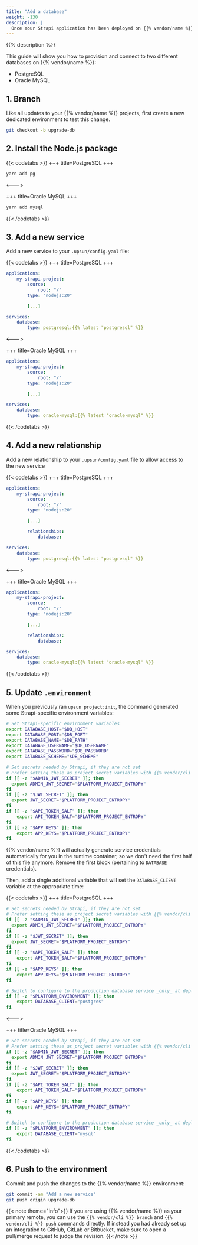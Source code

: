 ```yaml
---
title: "Add a database"
weight: -130
description: |
  Once Your Strapi application has been deployed on {{% vendor/name %}}, you might want to add and configure a service to your application.
---
```


{{% description %}}

This guide will show you how to provision and connect to two different databases on {{% vendor/name %}}:

- PostgreSQL
- Oracle MySQL

## 1. Branch

Like all updates to your {{% vendor/name %}} projects, first create a new dedicated environment to test this change.

```bash
git checkout -b upgrade-db
```

## 2. Install the Node.js package

{{< codetabs >}}
+++
title=PostgreSQL
+++
```bash
yarn add pg
```
<--->

+++
title=Oracle MySQL
+++
```bash
yarn add mysql
```
{{< /codetabs >}}

## 3. Add a new service

Add a new service to your `.upsun/config.yaml` file:

{{< codetabs >}}
+++
title=PostgreSQL
+++
```yaml {location=".upsun/config.yaml"}
applications:
    my-strapi-project:
        source:
            root: "/"
        type: "nodejs:20"

        [...]

services:
    database:
	    type: postgresql:{{% latest "postgresql" %}}
```
<--->

+++
title=Oracle MySQL
+++
```yaml {location=".upsun/config.yaml"}
applications:
    my-strapi-project:
        source:
            root: "/"
        type: "nodejs:20"

        [...]

services:
    database:
	    type: oracle-mysql:{{% latest "oracle-mysql" %}}
```
{{< /codetabs >}}

## 4. Add a new relationship

Add a new relationship to your `.upsun/config.yaml` file to allow access to the new service

{{< codetabs >}}
+++
title=PostgreSQL
+++
```yaml {location=".upsun/config.yaml"}
applications:
    my-strapi-project:
        source:
            root: "/"
        type: "nodejs:20"

        [...]

        relationships:
            database:

services:
    database:
	    type: postgresql:{{% latest "postgresql" %}}
```
<--->

+++
title=Oracle MySQL
+++
```yaml {location=".upsun/config.yaml"}
applications:
    my-strapi-project:
        source:
            root: "/"
        type: "nodejs:20"

        [...]

        relationships:
            database:

services:
    database:
	    type: oracle-mysql:{{% latest "oracle-mysql" %}}
```
{{< /codetabs >}}

## 5. Update `.environment`

When you previously ran `upsun project:init`, the command generated some Strapi-specific environment variables:

```bash {location=".environment"}
# Set Strapi-specific environment variables
export DATABASE_HOST="$DB_HOST"
export DATABASE_PORT="$DB_PORT"
export DATABASE_NAME="$DB_PATH"
export DATABASE_USERNAME="$DB_USERNAME"
export DATABASE_PASSWORD="$DB_PASSWORD"
export DATABASE_SCHEME="$DB_SCHEME"

# Set secrets needed by Strapi, if they are not set
# Prefer setting these as project secret variables with {{% vendor/cli %}} variable:create env:SECRET_NAME --sensitive=true
if [[ -z "$ADMIN_JWT_SECRET" ]]; then
  export ADMIN_JWT_SECRET="$PLATFORM_PROJECT_ENTROPY"
fi
if [[ -z "$JWT_SECRET" ]]; then
  export JWT_SECRET="$PLATFORM_PROJECT_ENTROPY"
fi
if [[ -z "$API_TOKEN_SALT" ]]; then
    export API_TOKEN_SALT="$PLATFORM_PROJECT_ENTROPY"
fi
if [[ -z "$APP_KEYS" ]]; then
    export APP_KEYS="$PLATFORM_PROJECT_ENTROPY"
fi
```

{{% vendor/name %}} will actually generate service credentials automatically for you in the runtime container, so we don't need the first half of this file anymore.
Remove the first block (pertaining to `DATABASE` credentials).

Then, add a single additional variable that will set the `DATABASE_CLIENT` variable at the appropriate time:

{{< codetabs >}}
+++
title=PostgreSQL
+++
```bash {location=".environment"}
# Set secrets needed by Strapi, if they are not set
# Prefer setting these as project secret variables with {{% vendor/cli %}} variable:create env:SECRET_NAME --sensitive=true
if [[ -z "$ADMIN_JWT_SECRET" ]]; then
  export ADMIN_JWT_SECRET="$PLATFORM_PROJECT_ENTROPY"
fi
if [[ -z "$JWT_SECRET" ]]; then
  export JWT_SECRET="$PLATFORM_PROJECT_ENTROPY"
fi
if [[ -z "$API_TOKEN_SALT" ]]; then
    export API_TOKEN_SALT="$PLATFORM_PROJECT_ENTROPY"
fi
if [[ -z "$APP_KEYS" ]]; then
    export APP_KEYS="$PLATFORM_PROJECT_ENTROPY"
fi

# Switch to configure to the production database service _only_ at deploy time.
if [[ -z "$PLATFORM_ENVIRONMENT" ]]; then
    export DATABASE_CLIENT="postgres"
fi
```
<--->

+++
title=Oracle MySQL
+++
```bash {location=".environment"}
# Set secrets needed by Strapi, if they are not set
# Prefer setting these as project secret variables with {{% vendor/cli %}} variable:create env:SECRET_NAME --sensitive=true
if [[ -z "$ADMIN_JWT_SECRET" ]]; then
  export ADMIN_JWT_SECRET="$PLATFORM_PROJECT_ENTROPY"
fi
if [[ -z "$JWT_SECRET" ]]; then
  export JWT_SECRET="$PLATFORM_PROJECT_ENTROPY"
fi
if [[ -z "$API_TOKEN_SALT" ]]; then
    export API_TOKEN_SALT="$PLATFORM_PROJECT_ENTROPY"
fi
if [[ -z "$APP_KEYS" ]]; then
    export APP_KEYS="$PLATFORM_PROJECT_ENTROPY"
fi

# Switch to configure to the production database service _only_ at deploy time.
if [[ -z "$PLATFORM_ENVIRONMENT" ]]; then
    export DATABASE_CLIENT="mysql"
fi
```
{{< /codetabs >}}

## 6. Push to the environment

Commit and push the changes to the {{% vendor/name %}} environment:

```bash
git commit -am "Add a new service"
git push origin upgrade-db
```

{{< note theme="info">}}
If you are using {{% vendor/name %}} as your primary remote, you can use the `{{% vendor/cli %}} branch` and `{{% vendor/cli %}} push` commands directly.
If instead you had already set up an integration to GitHub, GitLab or Bitbucket, make sure to open a pull/merge request to judge the revision.
{{< /note >}}
